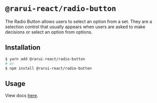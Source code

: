 # `@rarui-react/radio-button`

The Radio Button allows users to select an option from a set. They are a selection control that usually appears when users are asked to make decisions or select an option from options.

## Installation

```sh
$ yarn add @rarui-react/radio-button
# or
$ npm install @rarui-react/radio-button
```

## Usage

View docs [here]().
